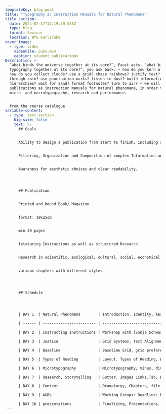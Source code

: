 ```yaml
---
templateKey: blog-post
title: "Typography 2: Instruction Manuals for Natural Phenomena"
title section:
  date: 2024-07-17T12:19:39.585Z
  type: blog
  format: Seminar
  location: HfG Karlsruhe
cover_image:
  - type: video
    videoFile: pubs.mp4
    caption: student publications
Description: >-
  “what binds the universe together at its core?”, Faust asks. “what binds
  Typography together at its core?”, you ask back. — how do you kern a word ?
  how do you collect clouds? use a grid? chase rainbows? justify text? sort
  through rain? use punctuation marks? listen to dust? build information
  hierarchies? wait for sand? format footnotes? turn to air? — we will work on
  publications as instruction manuals for natural phenomena, in order to explore
  micro- and macrotypography, research and performance.


  f﻿rom the course catalogue
variable-content:
  - type: text-section
    big-size: false
    text: >-
      ## Goals


      Ability to design a publication from start to finish, including research, original content and production.


      Filtering, Organization and Composition of complex Information and Ressources.


      Awareness for aesthetic choices and clear readability.




      ## Publication


      Printed and bound Book/ Magazine


      format: 19x25cm


      min 40 pages


      fetaturing Instructions as well as structured Research


      Research in scientific, ecological, cultural, social, economical, political, juristic, ethical contexts (min 3)


      various chapters with different styles




      ## Schedule




      | DAY 1  | Natural Phenomena        | Introduction, Identity, kerning                                                                                                                                                                                     |

      | ------ | ------------------------ | ------------------------------------------------------------------------------------------------------------------------------------------------------------------------------------------------------------------- |

      | DAY 2  | Instructing Instructions | Workshop with [Sonja Schwarz](https://www.instagram.com/soennecken/): Figures & Figurations Macrotypography, Fontsize, Lineheight                                                                                   |

      | DAY 3  | Justice                  | Grid Systems, Text Alignment and Justification: Rag, justified                                                                                                                                                      |

      | DAY 4  | Baseline                 | Baseline Grid, grid preferences, alignment, text alignment, margin alignment/ calculation  Hierarchies, Title, Author, Subtitle, Paragraph, Subtitle, Quote, Margin, Footnotes  paragraph styles, Character Styles  |

      | DAY 5  | Types of Reading         | Layout, Types of Reading, Lesetypografie, Examples,  Headline lineheight, Margin Text, Footnotes  Page Number (parent page), Chapter Info, Use of Columns  Caption, Quote                                           |

      | DAY 6  | Microtypography          | Microtypography, minus, divis/hyphen, en dash, em dash numerals, quotation marks, spaces                                                                                                                            |

      | DAY 7  | Research, Storytelling   | Gutter, Images Links,Tab, Export, Cover, Table of Contents, Index, Imprint  Reseach Methods: Observing, Recording, Comparing, Analysing, Evaluating, Proposing, Experimenting, Documenting,                         |

      | DAY 8  | Content                  | Dramaturgy, Chapters, file checks                                                                                                                                                                                   |

      | DAY 9  | AGBs                     | Working Groups: Deadline: Production, Bookbinding  on working conditions, money, project managment                                                                                                                  |

      | DAY 10 | presentations            | Finalizing, Presentations, Seminar feedback                                                                                                                                                                         |
---
```

